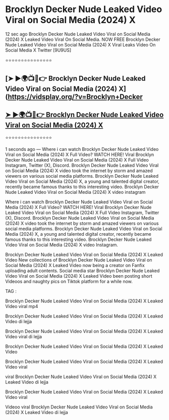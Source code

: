 ﻿# Brocklyn Decker Nude Leaked Video Viral on Social Media (2024) X



12 sec ago Brocklyn Decker Nude Leaked Video Viral on Social Media (2024) X Leaked Video Viral On Social Media. NOW FREE Brocklyn Decker Nude Leaked Video Viral on Social Media (2024) X Viral Leaks Video On Social Media X Twitter [9U9US]

⭐⭐⭐⭐⭐⭐⭐⭐⭐⭐⭐⭐⭐⭐⭐

## [➤ ►🌍📺📱👉 Brocklyn Decker Nude Leaked Video Viral on Social Media (2024) X](https://vidsplay.org/?v=Brocklyn+Decker

## [➤ ►🌍📺📱👉 Brocklyn Decker Nude Leaked Video Viral on Social Media (2024) X](https://vidsplay.org/?v=Brocklyn+Decker)


⭐⭐⭐⭐⭐⭐⭐⭐⭐⭐⭐⭐⭐⭐⭐



1 seconds ago — Where i can watch Brocklyn Decker Nude Leaked Video Viral on Social Media (2024) X Full Video? WATCH HERE! Viral Brocklyn Decker Nude Leaked Video Viral on Social Media (2024) X Full Video Instagram, Twitter (X), Discord. Brocklyn Decker Nude Leaked Video Viral on Social Media (2024) X video took the internet by storm and amazed viewers on various social media platforms. Brocklyn Decker Nude Leaked Video Viral on Social Media (2024) X, a young and talented digital creator, recently became famous thanks to this interesting video. Brocklyn Decker Nude Leaked Video Viral on Social Media (2024) X video instagram

Where i can watch Brocklyn Decker Nude Leaked Video Viral on Social Media (2024) X Full Video? WATCH HERE! Viral Brocklyn Decker Nude Leaked Video Viral on Social Media (2024) X Full Video Instagram, Twitter (X), Discord. Brocklyn Decker Nude Leaked Video Viral on Social Media (2024) X video took the internet by storm and amazed viewers on various social media platforms. Brocklyn Decker Nude Leaked Video Viral on Social Media (2024) X, a young and talented digital creator, recently became famous thanks to this interesting video. Brocklyn Decker Nude Leaked Video Viral on Social Media (2024) X video Instagram.

Brocklyn Decker Nude Leaked Video Viral on Social Media (2024) X Leaked Video New collections of Brocklyn Decker Nude Leaked Video Viral on Social Media (2024) X Leaked Video now being a creator on Fanfix uploading adult contents. Social media star Brocklyn Decker Nude Leaked Video Viral on Social Media (2024) X Leaked Video been posting short Videoos and naughty pics on Tiktok platform for a while now.

TAG :

 

Brocklyn Decker Nude Leaked Video Viral on Social Media (2024) X Leaked Video viral mp4

 

Brocklyn Decker Nude Leaked Video Viral on Social Media (2024) X Leaked Video di lejja

 

Brocklyn Decker Nude Leaked Video Viral on Social Media (2024) X Leaked Video viral di lejja

 

Brocklyn Decker Nude Leaked Video Viral on Social Media (2024) X Leaked Video

 

Brocklyn Decker Nude Leaked Video Viral on Social Media (2024) X Leaked Video viral

 

viral Brocklyn Decker Nude Leaked Video Viral on Social Media (2024) X Leaked Video di lejja

 

Brocklyn Decker Nude Leaked Video Viral on Social Media (2024) X Leaked Video viral

 

Videoo viral Brocklyn Decker Nude Leaked Video Viral on Social Media (2024) X Leaked Video di lejja